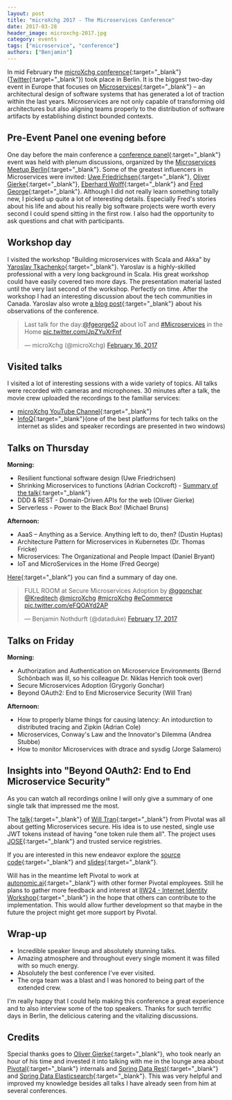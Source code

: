 ```yaml
---
layout: post
title: "microXchg 2017 - The Microservices Conference"
date: 2017-03-28
header_image: microxchg-2017.jpg
category: events
tags: ["microservice", "conference"]
authors: ["Benjamin"]
---
```


In mid February the [microXchg conference](http://microxchg.io){:target="_blank"} ([Twitter](https://twitter.com/microXchg){:target="_blank"}) took place in Berlin.
It is the biggest two-day event in Europe that focuses on [Microservices](https://martinfowler.com/articles/microservices.html){:target="_blank"}
– an architectural design of software systems that has generated a lot of traction within the last years.
Microservices are not only capable of transforming old architectures but also aligning teams properly to the distribution of software artifacts by establishing distinct bounded contexts.

## Pre-Event Panel one evening before

One day before the main conference a [conference panel](https://www.meetup.com/Microservices-Meetup-Berlin/events/237309001){:target="_blank"} event was held with plenum discussions, organized by the [Microservices Meetup Berlin](https://www.meetup.com/Microservices-Meetup-Berlin){:target="_blank"}.
Some of the greatest influencers in Microservices were invited: [Uwe Friedrichsen](http://twitter.com/ufried){:target="_blank"}, [Oliver Gierke](http://twitter.com/olivergierke){:target="_blank"}, [Eberhard Wolff](http://twitter.com/ewolff){:target="_blank"} and [Fred George](http://twitter.com/fgeorge52){:target="_blank"}.
Although I did not really learn something totally new, I picked up quite a lot of interesting details.
Especially Fred's stories about his life and about his really big software projects were worth every second I could spend sitting in the first row.
I also had the opportunity to ask questions and chat with participants.

## Workshop day

I visited the workshop "Building microservices with Scala and Akka" by [Yaroslav Tkachenko](http://sap1ens.com){:target="_blank"}.
Yaroslav is a highly-skilled professional with a very long background in Scala.
His great workshop could have easily covered two more days.
The presentation material lasted until the very last second of the workshop.
Perfectly on time.
After the workshop I had an interesting discussion about the tech communities in Canada.
Yaroslav also wrote [a blog post](http://sap1ens.com/blog/2017/02/26/microxchg-2017){:target="_blank"} about his observations of the conference.

<blockquote class="twitter-tweet" data-lang="en"><p lang="en" dir="ltr">Last talk for the day:<a href="https://twitter.com/fgeorge52">@fgeorge52</a> about IoT and <a href="https://twitter.com/hashtag/Microservices?src=hash">#Microservices</a> in the Home <a href="https://t.co/JpZYuXrFnf">pic.twitter.com/JpZYuXrFnf</a></p>&mdash; microXchg (@microXchg) <a href="https://twitter.com/microXchg/status/832281234520809472">February 16, 2017</a></blockquote>
<script async src="//platform.twitter.com/widgets.js" charset="utf-8"></script>

## Visited talks

I visited a lot of interesting sessions with a wide variety of topics.
All talks were recorded with cameras and microphones.
30 minutes after a talk, the movie crew uploaded the recordings to the familiar services:

* [microXchg YouTube Channel](https://www.youtube.com/channel/UCGCbB8TPtYMQmJwYVogcPjg){:target="_blank"}
* [InfoQ](https://www.infoq.com/microxchg){:target="_blank"}(one of the best platforms for tech talks on the internet as slides and speaker recordings are presented in two windows)

## Talks on Thursday

**Morning:**

* Resilient functional software design (Uwe Friedrichsen)
* Shrinking Microservices to functions (Adrian Cockcroft) - [Summary of the talk](https://www.infoq.com/news/2017/02/microxchg-microservice-functions){:target="_blank"}
* DDD & REST - Domain-Driven APIs for the web (Oliver Gierke)
* Serverless - Power to the Black Box! (Michael Bruns)

**Afternoon:**

* AaaS – Anything as a Service. Anything left to do, then? (Dustin Huptas)
* Architecture Pattern for Microservices in Kubernetes (Dr. Thomas Fricke)
* Microservices: The Organizational and People Impact (Daniel Bryant)
* IoT and MicroServices in the Home (Fred George)

[Here](https://www.infoq.com/news/2017/02/microxchg-day-one){:target="_blank"} you can find a summary of day one.

<blockquote class="twitter-tweet" data-lang="en"><p lang="en" dir="ltr">FULL ROOM at Secure Microservices Adoption by <a href="https://twitter.com/ggonchar">@ggonchar</a> <a href="https://twitter.com/Kreditech">@Kreditech</a> <a href="https://twitter.com/microXchg">@microXchg</a> <a href="https://twitter.com/hashtag/microXchg?src=hash">#microXchg</a> <a href="https://twitter.com/hashtag/eCommerce?src=hash">#eCommerce</a> <a href="https://t.co/eFQOAYd2AP">pic.twitter.com/eFQOAYd2AP</a></p>&mdash; Benjamin Nothdurft (@dataduke) <a href="https://twitter.com/dataduke/status/832520703979159552">February 17, 2017</a></blockquote>
<script async src="//platform.twitter.com/widgets.js" charset="utf-8"></script>

## Talks on Friday

**Morning:**

* Authorization and Authentication on Microservice Environments (Bernd Schönbach was ill, so his colleague Dr. Niklas Henrich took over)
* Secure Microservices Adoption (Grygoriy Gonchar)
* Beyond OAuth2: End to End Microservice Security (Will Tran)

**Afternoon:**

* How to properly blame things for causing latency: An intodurction to distributed tracing and Zipkin (Adrian Cole)
* Microservices, Conway's Law and the Innovator's Dilemma (Andrea Stubbe)
* How to monitor Microservices with dtrace and sysdig (Jorge Salamero)

## Insights into "Beyond OAuth2: End to End Microservice Security"

As you can watch all recordings online I will only give a summary of one single talk that impressed me the most.

The [talk](https://www.youtube.com/watch?v=G7A6ftCbVQY){:target="_blank"} of [Will Tran](http://twitter.com/fivetenwill){:target="_blank"} from Pivotal was all about getting Microservices secure.
His idea is to use nested, single use JWT tokens instead of having "one token rule them all".
The project uses [JOSE](http://connect2id.com/products/nimbus-jose-jwt){:target="_blank"} and trusted service registries.

If you are interested in this new endeavor explore the [source code](https://github.com/william-tran/microxchg2017){:target="_blank"} and [slides](https://docs.google.com/presentation/d/1gmMlvBW8JNGGo0rY_CnMt6qRYGCGVfQCvevkxVYhXWs/edit#slide=id.g20cc451819_0_3322){:target="_blank"}.

Will has in the meantime left Pivotal to work at [autonomic.ai](http://autonomic.ai/){:target="_blank"} with other former Pivotal employees.
Still he plans to gather more feedback and interest at [IIW24 - Internet Identity Workshop](http://www.internetidentityworkshop.com/){:target="_blank"} in the hope that others can contribute to the implementation.
This would allow further development so that maybe in the future the project might get more support by Pivotal.

## Wrap-up

* Incredible speaker lineup and absolutely stunning talks.
* Amazing atmosphere and throughout every single moment it was filled with so much energy.
* Absolutely the best conference I've ever visited.
* The orga team was a blast and I was honored to being part of the extended crew.

I'm really happy that I could help making this conference a great experience and to also interview some of the top speakers.
Thanks for such terrific days in Berlin, the delicious catering and the vitalizing discussions.

## Credits

Special thanks goes to [Oliver Gierke](http://twitter.com/olivergierke){:target="_blank"}, who took nearly an hour of his time and invested it into talking with me in the lounge area about [Pivotal](https://pivotal.io){:target="_blank"} internals and [Spring Data Rest](http://projects.spring.io/spring-data-rest){:target="_blank"} and [Spring Data Elasticsearch](https://projects.spring.io/spring-data-elasticsearch){:target="_blank"}.
This was very helpful and improved my knowledge besides all talks I have already seen from him at several conferences.
